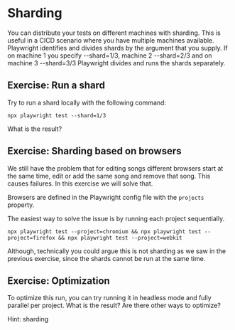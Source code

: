 # Sharding

You can distribute your tests on different machines with sharding. This is useful in a CICD scenario where you have multiple machines available. Playwright identifies and divides shards by the argument that you supply. If on machine 1 you specify --shard=1/3, machine 2 --shard=2/3 and on machine 3 --shard=3/3 Playwright divides and runs the shards separately.

## Exercise: Run a shard

Try to run a shard locally with the following command:

`npx playwright test --shard=1/3`

What is the result?

## Exercise: Sharding based on browsers

We still have the problem that for editing songs different browsers start at the same time, edit or add the same song and remove that song. This causes failures. In this exercise we will solve that.

Browsers are defined in the Playwright config file with the `projects` property.

The easiest way to solve the issue is by running each project sequentially.

`npx playwright test --project=chromium && npx playwright test --project=firefox && npx playwright test --project=webkit`

Although, technically you could argue this is not sharding as we saw in the previous exercise, since the shards cannot be run at the same time.


## Exercise: Optimization

To optimize this run, you can try running it in headless mode and fully parallel per project.
What is the result? Are there other ways to optimize? 

Hint: sharding